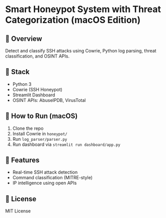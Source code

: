 # Smart Honeypot System with Threat Categorization (macOS Edition)

## 📌 Overview
Detect and classify SSH attacks using Cowrie, Python log parsing, threat classification, and OSINT APIs.

## 🧰 Stack
- Python 3
- Cowrie (SSH Honeypot)
- Streamlit Dashboard
- OSINT APIs: AbuseIPDB, VirusTotal

## 🚀 How to Run (macOS)
1. Clone the repo
2. Install Cowrie in `honeypot/`
3. Run `log_parser/parser.py`
4. Run dashboard via `streamlit run dashboard/app.py`

## 🧠 Features
- Real-time SSH attack detection
- Command classification (MITRE-style)
- IP intelligence using open APIs

## 📜 License
MIT License
